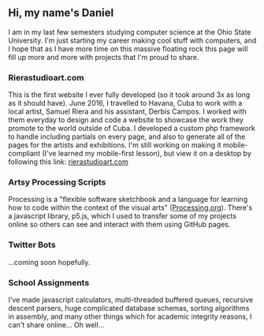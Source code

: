 ## Hi, my name's Daniel
I am in my last few semesters studying computer science at the Ohio State University.  I'm just starting my career making cool stuff with computers, and I hope that as I have more time on this massive floating rock this page will fill up more and more with projects that I'm proud to share.

### Rierastudioart.com
This is the first website I ever fully developed (so it took around 3x as long as it should have).  June 2016, I travelled to Havana, Cuba to work with a local artist, Samuel Riera and his assistant, Derbis Campos.  I worked with them everyday to design and code a website to showcase the work they promote to the world outside of Cuba.  I developed a custom php framework to handle including partials on every page, and also to generate all of the pages for the artists and exhibitions. I'm still working on making it mobile-compliant (I've learned my mobile-first lesson), but view it on a desktop by following this link: [rierastudioart.com](http://www.rierastudioart.com)

### Artsy Processing Scripts
Processing is a "flexible software sketchbook and a language for learning how to code within the context of the visual arts" ([Processing.org](processing.org)).  There's a javascript library, p5.js, which I used to transfer some of my projects online so others can see and interact with them using GitHub pages.  

### Twitter Bots
...coming soon hopefully.

### School Assignments
I've made javascript calculators, multi-threaded buffered queues, recursive descent parsers, huge complicated database schemas, sorting algorithms in assembly, and many other things which for academic integrity reasons, I can't share online... Oh well...
